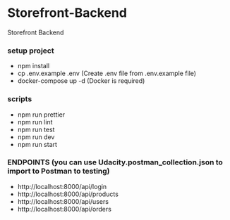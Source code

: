 # Storefront-Backend
Storefront Backend

### setup project
- npm install
- cp .env.example .env (Create .env file from .env.example file)
- docker-compose up -d (Docker is required)

### scripts
- npm run prettier
- npm run lint
- npm run test
- npm run dev
- npm run start

### ENDPOINTS (you can use Udacity.postman_collection.json to import to Postman to testing)
- http://localhost:8000/api/login
- http://localhost:8000/api/products
- http://localhost:8000/api/users
- http://localhost:8000/api/orders
